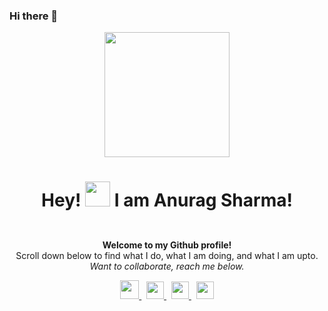 ### Hi there 👋

<!--
**designerguy13-photonics/designerguy13-photonics** is a ✨ _special_ ✨ repository because its `README.md` (this file) appears on your GitHub profile.

Here are some ideas to get you started:

- 🔭 I’m currently working on ...
- 🌱 I’m currently learning ...
- 👯 I’m looking to collaborate on ...
- 🤔 I’m looking for help with ...
- 💬 Ask me about ...
- 📫 How to reach me: ...
- 😄 Pronouns: ...
- ⚡ Fun fact: ...
-->
<div align="center"><img src="./GithubHead.gif" style="height: 200px;"></div>

<h1 align="center">Hey! <img src="https://media.giphy.com/media/hvRJCLFzcasrR4ia7z/giphy.gif" width="40px"> I am Anurag Sharma!</h1>
<br>
<p align="center" style="margin-top:10px">
<b>
Welcome to my Github profile!</b> <br>
Scroll down below to find what I do, what I am doing, and what I am upto.<br>   
<i>Want to collaborate, reach me below.</i>
</p>

<div align="center">
  <a href="https://www.linkedin.com/in/anurag-sharma-488351a2/">
    <img width="30px" src="https://github.com/designerguy13-photonics/designerguy13-photonics/blob/main/Assests/linkedin-line.svg"  />
  </a>
  &nbsp;
  <a href="https://twitter.com/AnuragS68">
    <img width="28px" src="https://github.com/designerguy13-photonics/designerguy13-photonics/blob/main/Assests/twitter-line.svg" />
  </a>  
  &nbsp;
  <a href="https://www.instagram.com/designer_guy13/">
    <img width="28px" src="https://github.com/designerguy13-photonics/designerguy13-photonics/blob/main/Assests/instagram-line.svg" />
  </a>  
  &nbsp;
  <a href="https://medium.com/@anurag.ece">
    <img width="28px" src="https://github.com/designerguy13-photonics/designerguy13-photonics/blob/main/Assests/medium-line.svg" />
  </a> 
</div>
<br>
<br>
  
